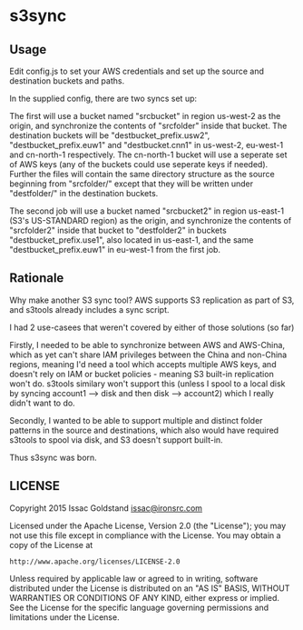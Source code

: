 # s3sync

## Usage

Edit config.js to set your AWS credentials and set up the source and destination buckets and paths.

In the supplied config, there are two syncs set up:

The first will use a bucket named "srcbucket" in region us-west-2 as the origin,
and synchronize the contents of "srcfolder" inside that bucket.  The destination
buckets will be "destbucket_prefix.usw2", "destbucket_prefix.euw1" and
"destbucket.cnn1" in us-west-2, eu-west-1 and cn-north-1 respectively.  The
cn-north-1 bucket will use a seperate set of AWS keys (any of the buckets could
use seperate keys if needed).  Further the files will contain the same directory
structure as the source beginning from "srcfolder/" except that they will be
written under "destfolder/" in the destination buckets.

The second job will use a bucket named "srcbucket2" in region us-east-1 (S3's
US-STANDARD region) as the origin, and synchronize the contents of "srcfolder2"
inside that bucket to "destfolder2" in buckets "destbucket_prefix.use1", also
located in us-east-1, and the same "destbucket_prefix.euw1" in eu-west-1 from the
first job.

## Rationale

Why make another S3 sync tool?  AWS supports S3 replication as part of S3, and
s3tools already includes a sync script.

I had 2 use-casees that weren't covered by either of those solutions (so far)

Firstly, I needed to be able to synchronize between AWS and AWS-China, which as
yet can't share IAM privileges between the China and non-China regions, meaning
I'd need a tool which accepts multiple AWS keys, and doesn't rely on IAM or bucket
policies - meaning S3 built-in replication won't do.  s3tools similary won't support
this (unless I spool to a local disk by syncing account1 --> disk and then disk
--> account2) which I really didn't want to do.

Secondly, I wanted to be able to support multiple and distinct folder patterns in
the source and destinations, which also would have required s3tools to spool via
disk, and S3 doesn't support built-in.

Thus s3sync was born.

## LICENSE

Copyright 2015 Issac Goldstand <issac@ironsrc.com>

Licensed under the Apache License, Version 2.0 (the "License");
you may not use this file except in compliance with the License.
You may obtain a copy of the License at

    http://www.apache.org/licenses/LICENSE-2.0

Unless required by applicable law or agreed to in writing, software
distributed under the License is distributed on an "AS IS" BASIS,
WITHOUT WARRANTIES OR CONDITIONS OF ANY KIND, either express or implied.
See the License for the specific language governing permissions and
limitations under the License.